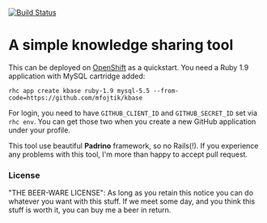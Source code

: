 [![Build Status](https://travis-ci.org/mfojtik/kbase.png?branch=master)](https://travis-ci.org/mfojtik/kbase)

# A simple knowledge sharing tool

This can be deployed on [OpenShift](http://openshift.com) as a quickstart. You
need a Ruby 1.9 application with MySQL cartridge added:

```
rhc app create kbase ruby-1.9 mysql-5.5 --from-code=https://github.com/mfojtik/kbase
```

For login, you need to have `GITHUB_CLIENT_ID` and `GITHUB_SECRET_ID` set via `rhc
env`.  You can get those two when you create a new GitHub application under your
profile.

This tool use beautiful <b>Padrino</b> framework, so no Rails(!). If you experience any
problems with this tool, I'm more than happy to accept pull request.

### License

"THE BEER-WARE LICENSE": As long as you retain this notice you can
do whatever you want with this stuff. If we meet some day, and you think this
stuff is worth it, you can buy me a beer in return.
